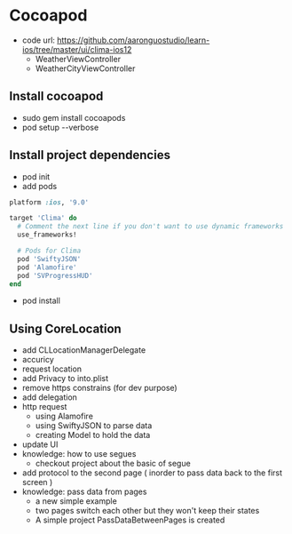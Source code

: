 # Cocoapod
- code url: https://github.com/aaronguostudio/learn-ios/tree/master/ui/clima-ios12
  - WeatherViewController
  - WeatherCityViewController

## Install cocoapod
- sudo gem install cocoapods
- pod setup --verbose

## Install project dependencies
- pod init
- add pods
```ruby
platform :ios, '9.0'

target 'Clima' do
  # Comment the next line if you don't want to use dynamic frameworks
  use_frameworks!

  # Pods for Clima
  pod 'SwiftyJSON'
  pod 'Alamofire'
  pod 'SVProgressHUD'
end

```
- pod install

## Using CoreLocation
- add CLLocationManagerDelegate
- accuricy
- request location
- add Privacy to into.plist
- remove https constrains (for dev purpose)
- add delegation
- http request
  - using Alamofire
  - using SwiftyJSON to parse data
  - creating Model to hold the data
- update UI
- knowledge: how to use segues
  - checkout project about the basic of segue
- add protocol to the second page ( inorder to pass data back to the first screen )
- knowledge: pass data from pages
  - a new simple example
  - two pages switch each other but they won't keep their states
  - A simple project PassDataBetweenPages is created